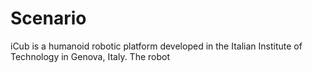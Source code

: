Scenario
=========

iCub is a humanoid robotic platform developed in the Italian Institute of Technology in Genova, Italy. The robot 
